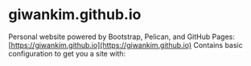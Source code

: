 # giwankim.github.io

Personal website powered by Bootstrap, Pelican, and GitHub Pages: [https://giwankim.github.io](https://giwankim.github.io)
Contains basic configuration to get you a site with:
